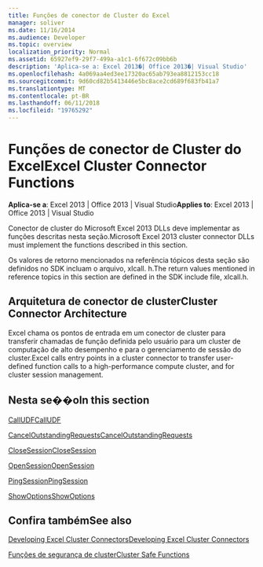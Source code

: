 ```yaml
---
title: Funções de conector de Cluster do Excel
manager: soliver
ms.date: 11/16/2014
ms.audience: Developer
ms.topic: overview
localization_priority: Normal
ms.assetid: 65927ef9-29f7-499a-a1c1-6f672c09bb6b
description: 'Aplica-se a: Excel 2013�| Office 2013�| Visual Studio'
ms.openlocfilehash: 4a069aa4ed3ee17320ac65ab793ea8812153cc18
ms.sourcegitcommit: 9d60cd82b5413446e5bc8ace2cd689f683fb41a7
ms.translationtype: MT
ms.contentlocale: pt-BR
ms.lasthandoff: 06/11/2018
ms.locfileid: "19765292"
---
```

# <a name="excel-cluster-connector-functions"></a><span data-ttu-id="cc1a5-103">Funções de conector de Cluster do Excel</span><span class="sxs-lookup"><span data-stu-id="cc1a5-103">Excel Cluster Connector Functions</span></span>

 <span data-ttu-id="cc1a5-104">**Aplica-se a**: Excel 2013 | Office 2013 | Visual Studio</span><span class="sxs-lookup"><span data-stu-id="cc1a5-104">**Applies to**: Excel 2013 | Office 2013 | Visual Studio</span></span> 
  
<span data-ttu-id="cc1a5-105">Conector de cluster do Microsoft Excel 2013 DLLs deve implementar as funções descritas nesta seção.</span><span class="sxs-lookup"><span data-stu-id="cc1a5-105">Microsoft Excel 2013 cluster connector DLLs must implement the functions described in this section.</span></span>
  
<span data-ttu-id="cc1a5-106">Os valores de retorno mencionados na referência tópicos desta seção são definidos no SDK incluam o arquivo, xlcall. h.</span><span class="sxs-lookup"><span data-stu-id="cc1a5-106">The return values mentioned in reference topics in this section are defined in the SDK include file, xlcall.h.</span></span>
  
## <a name="cluster-connector-architecture"></a><span data-ttu-id="cc1a5-107">Arquitetura de conector de cluster</span><span class="sxs-lookup"><span data-stu-id="cc1a5-107">Cluster Connector Architecture</span></span>

<span data-ttu-id="cc1a5-108">Excel chama os pontos de entrada em um conector de cluster para transferir chamadas de função definida pelo usuário para um cluster de computação de alto desempenho e para o gerenciamento de sessão do cluster.</span><span class="sxs-lookup"><span data-stu-id="cc1a5-108">Excel calls entry points in a cluster connector to transfer user-defined function calls to a high-performance compute cluster, and for cluster session management.</span></span>
  
## <a name="in-this-section"></a><span data-ttu-id="cc1a5-109">Nesta se��o</span><span class="sxs-lookup"><span data-stu-id="cc1a5-109">In this section</span></span>

[<span data-ttu-id="cc1a5-110">CallUDF</span><span class="sxs-lookup"><span data-stu-id="cc1a5-110">CallUDF</span></span>](calludf.md)
  
[<span data-ttu-id="cc1a5-111">CancelOutstandingRequests</span><span class="sxs-lookup"><span data-stu-id="cc1a5-111">CancelOutstandingRequests</span></span>](canceloutstandingrequests.md)
  
[<span data-ttu-id="cc1a5-112">CloseSession</span><span class="sxs-lookup"><span data-stu-id="cc1a5-112">CloseSession</span></span>](closesession.md)
  
[<span data-ttu-id="cc1a5-113">OpenSession</span><span class="sxs-lookup"><span data-stu-id="cc1a5-113">OpenSession</span></span>](opensession.md)
  
[<span data-ttu-id="cc1a5-114">PingSession</span><span class="sxs-lookup"><span data-stu-id="cc1a5-114">PingSession</span></span>](pingsession.md)
  
[<span data-ttu-id="cc1a5-115">ShowOptions</span><span class="sxs-lookup"><span data-stu-id="cc1a5-115">ShowOptions</span></span>](showoptions.md)
  
## <a name="see-also"></a><span data-ttu-id="cc1a5-116">Confira também</span><span class="sxs-lookup"><span data-stu-id="cc1a5-116">See also</span></span>



[<span data-ttu-id="cc1a5-117">Developing Excel Cluster Connectors</span><span class="sxs-lookup"><span data-stu-id="cc1a5-117">Developing Excel Cluster Connectors</span></span>](developing-excel-cluster-connectors.md)
  
[<span data-ttu-id="cc1a5-118">Funções de segurança de cluster</span><span class="sxs-lookup"><span data-stu-id="cc1a5-118">Cluster Safe Functions</span></span>](cluster-safe-functions.md)

